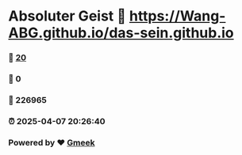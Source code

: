 # Absoluter Geist :link: https://Wang-ABG.github.io/das-sein.github.io 
### :page_facing_up: [20](https://Wang-ABG.github.io/das-sein.github.io/tag.html) 
### :speech_balloon: 0 
### :hibiscus: 226965 
### :alarm_clock: 2025-04-07 20:26:40 
### Powered by :heart: [Gmeek](https://github.com/Meekdai/Gmeek)
